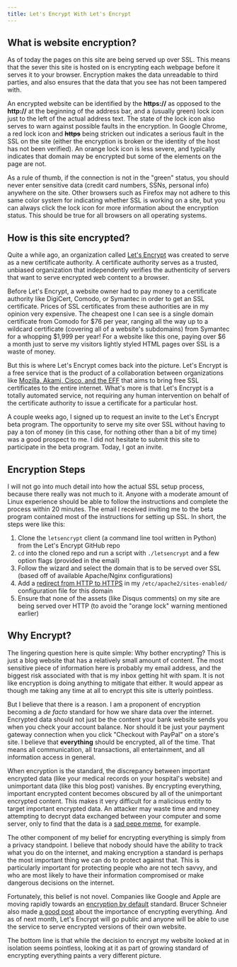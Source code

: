 ```yaml
---
title: Let's Encrypt With Let's Encrypt
---
```


## What is website encryption?

As of today the pages on this site are being served up over SSL.  This means that the sever this site is hosted on is encrypting each webpage before it serves it to your browser.  Encryption makes the data unreadable to third parties, and also ensures that the data that you see has not been tampered with.

An encrypted website can be identified by the **https://** as opposed to the **http://** at the beginning of the address bar, and a (usually green) lock icon just to the left of the actual address text.  The state of the lock icon also serves to warn against possible faults in the encryption.  In Google Chrome, a red lock icon and ~~**https**~~ being stricken out indicates a serious fault in the SSL on the site (either the encryption is broken or the identity of the host has not been verified).  An orange lock icon is less severe, and typically indicates that domain may be encrypted but some of the elements on the page are not.

As a rule of thumb, if the connection is not in the "green" status, you should never enter sensitive data (credit card numbers, SSNs, personal info) anywhere on the site.  Other browsers such as Firefox may not adhere to this same color system for indicating whether SSL is working on a site, but you can always click the lock icon for more information about the encryption status.  This should be true for all browsers on all operating systems.

## How is this site encrypted?

Quite a while ago, an organization called [Let's Encrypt](https://letsencrypt.org/) was created to serve as a new certificate authority.  A certificate authority serves as a trusted, unbiased organization that independently verifies the authenticity of servers that want to serve encrypted web content to a browser.

Before Let's Encrypt, a website owner had to pay money to a certificate authority like DigiCert, Comodo, or Symantec in order to get an SSL certificate.  Prices of SSL certificates from these authorities are in my opinion very expensive.  The cheapest one I can see is a single domain certificate from Comodo for $76 per year, ranging all the way up to a wildcard certificate (covering all of a website's subdomains) from Symantec for a whopping $1,999 per year!  For a website like this one, paying over $6 a month just to serve my visitors lightly styled HTML pages over SSL is a waste of money.

But this is where Let's Encrypt comes back into the picture.  Let's Encrypt is a free service that is the product of a collaboration between organizations like [Mozilla, Akami, Cisco, and the EFF](https://letsencrypt.org/sponsors/) that aims to bring free SSL certificates to the entire internet.  What's more is that Let's Encrypt is a totally automated service, not requiring any human intervention on behalf of the certificate authority to issue a certificate for a particular host.

A couple weeks ago, I signed up to request an invite to the Let's Encrypt beta program.  The opportunity to serve my site over SSL without having to pay a ton of money (in this case, for nothing other than a bit of my time) was a good prospect to me.  I did not hesitate to submit this site to participate in the beta program.  Today, I got an invite.

## Encryption Steps

I will not go into much detail into how the actual SSL setup process, because there really was not much to it.  Anyone with a moderate amount of Linux experience should be able to follow the instructions and complete the process within 20 minutes.  The email I received inviting me to the beta program contained most of the instructions for setting up SSL.  In short, the steps were like this:

1. Clone the `letsencrypt` client (a command line tool written in Python) from the Let's Encrypt GitHub repo
2. `cd` into the cloned repo and run a script with `./letsencrypt` and a few option flags (provided in the email)
3. Follow the wizard and select the domain that is to be served over SSL (based off of available Apache/Nginx configurations)
4. Add a [redirect from HTTP to HTTPS](http://serverfault.com/a/570290/256141) in my `/etc/apache2/sites-enabled/` configuration file for this domain
5. Ensure that none of the assets (like Disqus comments) on my site are being served over HTTP (to avoid the "orange lock" warning mentioned earlier)

## Why Encrypt?

The lingering question here is quite simple: Why bother encrypting?  This is just a blog website that has a relatively small amount of content.  The most sensitive piece of information here is probably my email address, and the biggest risk associated with that is my inbox getting hit with spam.  It is not like encryption is doing anything to mitigate that either.  It would appear as though me taking any time at all to encrypt this site is utterly pointless.

But I believe that there is a reason.  I am a proponent of encryption becoming a *de facto* standard for how we share data over the internet.  Encrypted data should not just be the content your bank website sends you when you check your account balance.  Nor should it be just your payment gateway connection when you click "Checkout with PayPal" on a store's site.  I believe that **everything** should be encrypted, all of the time.  That means all communication, all transactions, all entertainment, and all information access in general.

When encryption is the standard, the discrepancy between important encrypted data (like your medical records on your hospital's website) and unimportant data (like this blog post) vanishes.  By encrypting everything, important encrypted content becomes obscured by all of the unimportant encrypted content.  This makes it very difficult for a malicious entity to target important encrypted data.  An attacker may waste time and money attempting to decrypt data exchanged between your computer and some server, only to find that the data is a [sad pepe meme](http://i.imgur.com/VUd7QZe.jpg), for example.

The other component of my belief for encrypting everything is simply from a privacy standpoint.  I believe that nobody should have the ability to track what you do on the internet, and making encryption a standard is perhaps the most important thing we can do to protect against that.  This is particularly important for protecting people who are not tech savvy, and who are most likely to have their information compromised or make dangerous decisions on the internet.

Fortunately, this belief is not novel.  Companies like Google and Apple are moving rapidly towards an [encryption by default](https://nakedsecurity.sophos.com/2015/10/21/new-android-marshmallow-devices-must-have-default-encryption-google-says/) standard.  Brucer Schneier also made [a good post](https://www.schneier.com/blog/archives/2015/06/why_we_encrypt.html) about the importance of encrypting everything.  And as of next month, Let's Encrypt will go public and anyone will be able to use the service to serve encrypted versions of their own website.

The bottom line is that while the decision to encrypt my website looked at in isolation seems pointless, looking at it as part of growing standard of encrypting everything paints a very different picture.
